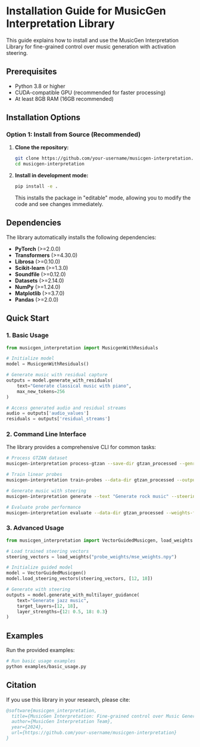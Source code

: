 # Installation Guide for MusicGen Interpretation Library

This guide explains how to install and use the MusicGen Interpretation Library for fine-grained control over music generation with activation steering.

## Prerequisites

- Python 3.8 or higher
- CUDA-compatible GPU (recommended for faster processing)
- At least 8GB RAM (16GB recommended)

## Installation Options

### Option 1: Install from Source (Recommended)

1. **Clone the repository:**
   ```bash
   git clone https://github.com/your-username/musicgen-interpretation.git
   cd musicgen-interpretation
   ```

2. **Install in development mode:**
   ```bash
   pip install -e .
   ```

   This installs the package in "editable" mode, allowing you to modify the code and see changes immediately.
## Dependencies

The library automatically installs the following dependencies:

- **PyTorch** (>=2.0.0) 
- **Transformers** (>=4.30.0) 
- **Librosa** (>=0.10.0) 
- **Scikit-learn** (>=1.3.0) 
- **Soundfile** (>=0.12.0) 
- **Datasets** (>=2.14.0) 
- **NumPy** (>=1.24.0) 
- **Matplotlib** (>=3.7.0) 
- **Pandas** (>=2.0.0) 

## Quick Start

### 1. Basic Usage

```python
from musicgen_interpretation import MusicgenWithResiduals

# Initialize model
model = MusicgenWithResiduals()

# Generate music with residual capture
outputs = model.generate_with_residuals(
    text="Generate classical music with piano",
    max_new_tokens=256
)

# Access generated audio and residual streams
audio = outputs['audio_values']
residuals = outputs['residual_streams']
```

### 2. Command Line Interface

The library provides a comprehensive CLI for common tasks:

```bash
# Process GTZAN dataset
musicgen-interpretation process-gtzan --save-dir gtzan_processed --genres classical rock

# Train linear probes
musicgen-interpretation train-probes --data-dir gtzan_processed --output-dir probe_weights

# Generate music with steering
musicgen-interpretation generate --text "Generate rock music" --steering-weights probe_weights/mse_weights.npy --output rock_output.wav

# Evaluate probe performance
musicgen-interpretation evaluate --data-dir gtzan_processed --weights-file probe_weights/mse_weights.npy
```

### 3. Advanced Usage

```python
from musicgen_interpretation import VectorGuidedMusicgen, load_weights

# Load trained steering vectors
steering_vectors = load_weights("probe_weights/mse_weights.npy")

# Initialize guided model
model = VectorGuidedMusicgen()
model.load_steering_vectors(steering_vectors, [12, 18])

# Generate with steering
outputs = model.generate_with_multilayer_guidance(
    text="Generate jazz music",
    target_layers=[12, 18],
    layer_strengths={12: 0.5, 18: 0.3}
)
```

## Examples

Run the provided examples:

```bash
# Run basic usage examples
python examples/basic_usage.py
```

## Citation

If you use this library in your research, please cite:

```bibtex
@software{musicgen_interpretation,
  title={MusicGen Interpretation: Fine-grained control over Music Generation with Activation Steering},
  author={MusicGen Interpretation Team},
  year={2024},
  url={https://github.com/your-username/musicgen-interpretation}
}

``` 
